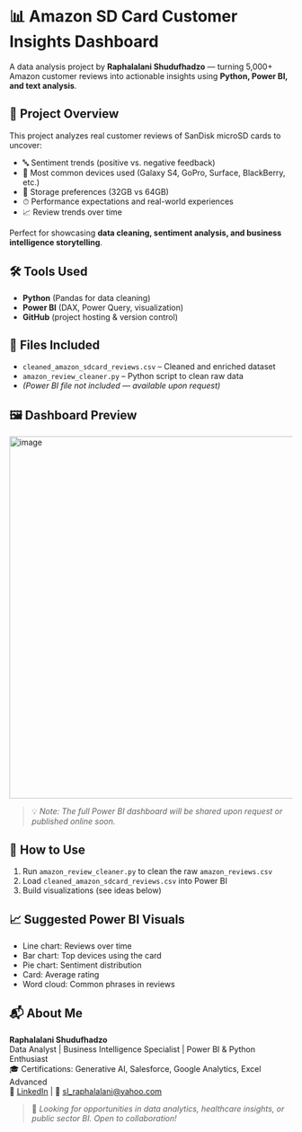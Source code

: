 # 📊 Amazon SD Card Customer Insights Dashboard

A data analysis project by **Raphalalani Shudufhadzo** — turning 5,000+ Amazon customer reviews into actionable insights using **Python, Power BI, and text analysis**.

## 🧩 Project Overview
This project analyzes real customer reviews of SanDisk microSD cards to uncover:
- 🔤 Sentiment trends (positive vs. negative feedback)
- 📱 Most common devices used (Galaxy S4, GoPro, Surface, BlackBerry, etc.)
- 💾 Storage preferences (32GB vs 64GB)
- ⏱ Performance expectations and real-world experiences
- 📈 Review trends over time

Perfect for showcasing **data cleaning, sentiment analysis, and business intelligence storytelling**.

## 🛠 Tools Used
- **Python** (Pandas for data cleaning)
- **Power BI** (DAX, Power Query, visualization)
- **GitHub** (project hosting & version control)

## 📁 Files Included
- `cleaned_amazon_sdcard_reviews.csv` – Cleaned and enriched dataset
- `amazon_review_cleaner.py` – Python script to clean raw data
- *(Power BI file not included — available upon request)*

## 🖼 Dashboard Preview
<img width="1148" height="645" alt="image" src="https://github.com/user-attachments/assets/b708e5e9-f281-4c27-b09d-9259529e384b" />



> 💡 *Note: The full Power BI dashboard will be shared upon request or published online soon.*

## 🚀 How to Use
1. Run `amazon_review_cleaner.py` to clean the raw `amazon_reviews.csv`
2. Load `cleaned_amazon_sdcard_reviews.csv` into Power BI
3. Build visualizations (see ideas below)

## 📈 Suggested Power BI Visuals
- Line chart: Reviews over time
- Bar chart: Top devices using the card
- Pie chart: Sentiment distribution
- Card: Average rating
- Word cloud: Common phrases in reviews

## 📬 About Me
**Raphalalani Shudufhadzo**  
Data Analyst | Business Intelligence Specialist | Power BI & Python Enthusiast  
🎓 Certifications: Generative AI, Salesforce, Google Analytics, Excel Advanced  
🔗 [LinkedIn](https://linkedin.com/in/shudufhadzo-raphalalani) | 📧 sl_raphalalani@yahoo.com

> 💬 *Looking for opportunities in data analytics, healthcare insights, or public sector BI. Open to collaboration!*
